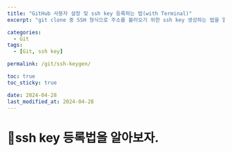 ```yaml
---
title: "GitHub 사용자 설정 및 ssh key 등록하는 법(with Terminal)"
excerpt: "git clone 중 SSH 형식으로 주소를 불러오기 위한 ssh key 생성하는 법을 알아보자."

categories:
  - Git
tags:
  - [Git, ssh key]

permalink: /git/ssh-keygen/

toc: true
toc_sticky: true

date: 2024-04-28
last_modified_at: 2024-04-28
---
```


# 🔐ssh key 등록법을 알아보자.

<!-- 작성중.. 파일명, 날짜 변경 해야함 -->

